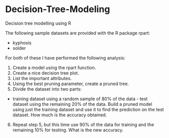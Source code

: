 # Decision-Tree-Modeling
Decision tree modelling using R

The following sample datasets are provided with the R package rpart:
- kyphosis
- solder

For both of these I have performed the following analysis:
1. Create a model using the rpart function.
2. Create a nice decision tree plot.
3. List the important attributes.
4. Using the best pruning parameter, create a pruned tree.
5. Divide the dataset into two parts:
- training dataset using a random sample of 80% of the data - test dataset using the remaining 20% of the data.
Build a pruned model using just the training dataset and use it to find the prediction on the test dataset. How much is the accuracy obtained.
6. Repeat step 5, but this time use 90% of the data for training and the remaining 10% for testing. What is the new accuracy.
